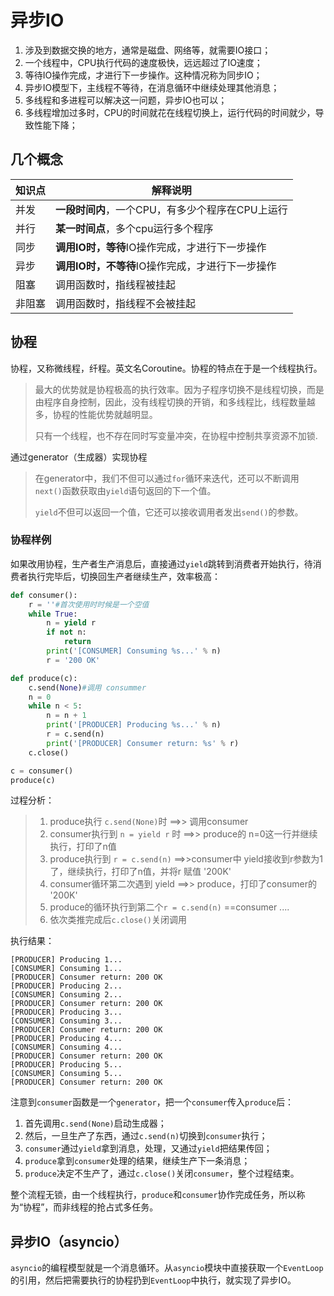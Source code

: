 # 异步IO

1. 涉及到数据交换的地方，通常是磁盘、网络等，就需要IO接口；
2. 一个线程中，CPU执行代码的速度极快，远远超过了IO速度；
3. 等待IO操作完成，才进行下一步操作。这种情况称为同步IO；
4. 异步IO模型下，主线程不等待，在消息循环中继续处理其他消息；
5. 多线程和多进程可以解决这一问题，异步IO也可以；
6. 多线程增加过多时，CPU的时间就花在线程切换上，运行代码的时间就少，导致性能下降；

## 几个概念

| 知识点 | 解释说明                                         |
| ------ | ------------------------------------------------ |
| 并发   | **一段时间内**，一个CPU，有多少个程序在CPU上运行 |
| 并行   | **某一时间点**，多个cpu运行多个程序              |
| 同步   | **调用IO时，等待**IO操作完成，才进行下一步操作   |
| 异步   | **调用IO时，不等待**IO操作完成，才进行下一步操作 |
| 阻塞   | 调用函数时，指线程被挂起                         |
| 非阻塞 | 调用函数时，指线程不会被挂起                     |




## 协程

协程，又称微线程，纤程。英文名Coroutine。协程的特点在于是一个线程执行。

> ​	最大的优势就是协程极高的执行效率。因为子程序切换不是线程切换，而是由程序自身控制，因此，没有线程切换的开销，和多线程比，线程数量越多，协程的性能优势就越明显。
>
> ​	只有一个线程，也不存在同时写变量冲突，在协程中控制共享资源不加锁.

通过generator（生成器）实现协程

> ​	在generator中，我们不但可以通过`for`循环来迭代，还可以不断调用`next()`函数获取由`yield`语句返回的下一个值。
>
> `yield`不但可以返回一个值，它还可以接收调用者发出`send()`的参数。

### 协程样例
​	如果改用协程，生产者生产消息后，直接通过`yield`跳转到消费者开始执行，待消费者执行完毕后，切换回生产者继续生产，效率极高：

```python
def consumer():
    r = ''#首次使用时时候是一个空值
    while True:
        n = yield r
        if not n:
            return
        print('[CONSUMER] Consuming %s...' % n)
        r = '200 OK'

def produce(c):
    c.send(None)#调用 consummer
    n = 0
    while n < 5:
        n = n + 1
        print('[PRODUCER] Producing %s...' % n)
        r = c.send(n)
        print('[PRODUCER] Consumer return: %s' % r)
    c.close()

c = consumer()
produce(c)
```

过程分析：
> 1. produce执行 `c.send(None)`时 ==>> 调用consumer
> 2. consumer执行到 `n = yield r` 时 ==>> produce的 n=0这一行并继续执行，打印了n值
> 3. produce执行到 `r = c.send(n)` ==>>consumer中 yield接收到r参数为1了，继续执行，打印了n值，并将r 赋值 '200K'
> 4. consumer循环第二次遇到 yield ==>> produce，打印了consumer的 '200K'
> 5. produce的循环执行到第二个`r = c.send(n)` ==consumer ....
> 6. 依次类推完成后`c.close()`关闭调用

执行结果：

```shell
[PRODUCER] Producing 1...
[CONSUMER] Consuming 1...
[PRODUCER] Consumer return: 200 OK
[PRODUCER] Producing 2...
[CONSUMER] Consuming 2...
[PRODUCER] Consumer return: 200 OK
[PRODUCER] Producing 3...
[CONSUMER] Consuming 3...
[PRODUCER] Consumer return: 200 OK
[PRODUCER] Producing 4...
[CONSUMER] Consuming 4...
[PRODUCER] Consumer return: 200 OK
[PRODUCER] Producing 5...
[CONSUMER] Consuming 5...
[PRODUCER] Consumer return: 200 OK
```

注意到`consumer`函数是一个`generator`，把一个`consumer`传入`produce`后：

1. 首先调用`c.send(None)`启动生成器；
2. 然后，一旦生产了东西，通过`c.send(n)`切换到`consumer`执行；
3. `consumer`通过`yield`拿到消息，处理，又通过`yield`把结果传回；
4. `produce`拿到`consumer`处理的结果，继续生产下一条消息；
5. `produce`决定不生产了，通过`c.close()`关闭`consumer`，整个过程结束。

整个流程无锁，由一个线程执行，`produce`和`consumer`协作完成任务，所以称为“协程”，而非线程的抢占式多任务。



## 异步IO（asyncio）

​	`asyncio`的编程模型就是一个消息循环。从`asyncio`模块中直接获取一个`EventLoop`的引用，然后把需要执行的协程扔到`EventLoop`中执行，就实现了异步IO。